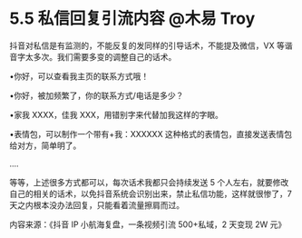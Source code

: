 # 5.5 私信回复引流内容 @木易 Troy

抖音对私信是有监测的，不能反复的发同样的引导话术，不能提及微信，VX 等谐音字太多次。我们需要多变的调整自己的话术。

•你好，可以查看我主页的联系方式哦！

•你好，被加频繁了，你的联系方式/电话是多少？

•家我 XXXX，佳我 XXX，用错别字来代替加我这样的字眼。

•表情包，可以制作一个带有+我：XXXXXX 这种格式的表情包，直接发送表情包给对方，简单明了。

....

等等，上述很多方式都可以，每次话术我都只会持续发送 5 个人左右，就要修改自己的相关的话术，以免抖音系统会识别出来，禁止私信功能，这样就很惨了，7 天之内根本没办法回复，只能看着流量擦肩而过。

内容来源：《抖音 IP 小航海复盘，一条视频引流 500+私域，2 天变现 2W 元》